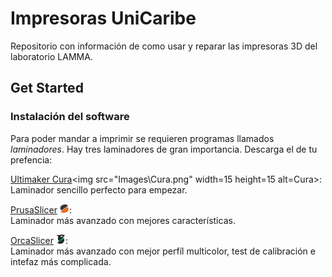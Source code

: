 # Impresoras UniCaribe
Repositorio con información de como usar y reparar las impresoras 3D del laboratorio LAMMA.


## Get Started 

### Instalación del software 
Para poder mandar a imprimir se requieren programas llamados _laminadores_. Hay tres laminadores de gran importancia. Descarga el de tu prefencia:

[Ultimaker Cura]("https://ultimaker.com/es/software/ultimaker-cura/")<img src="Images\Cura.png" width=15 height=15 alt=Cura>:  
Laminador sencillo perfecto para empezar.
 

[PrusaSlicer]("https://www.prusa3d.com/es/pagina/prusaslicer_424/") <img src="Images\Prusa.png" width=15 height=15 alt=PrusaSlicer>:  
Laminador más avanzado con mejores características.

 
[OrcaSlicer]("https://orca-slicer.com/") <img src="Images\Orca.png" width=15 height=15 alt=OrcaSlicer>:  
Laminador más avanzado con mejor perfíl multicolor, test de calibración e intefaz más complicada.
 



